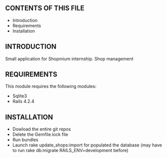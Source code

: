 CONTENTS OF THIS FILE
---------------------

 * Introduction
 * Requirements
 * Installation

INTRODUCTION
------------

Small application for Shopmium internship.
Shop management

REQUIREMENTS
------------
This module requires the following modules:

 * Sqlite3
 * Rails 4.2.4

INSTALLATION
------------

 * Dowload the entire git repos
 * Delete the Gemfile.lock file
 * Run bundles
 * Launch rake update_shops:import for populated the database (may have to run rake db:migrate RAILS_ENV=development before)
 


